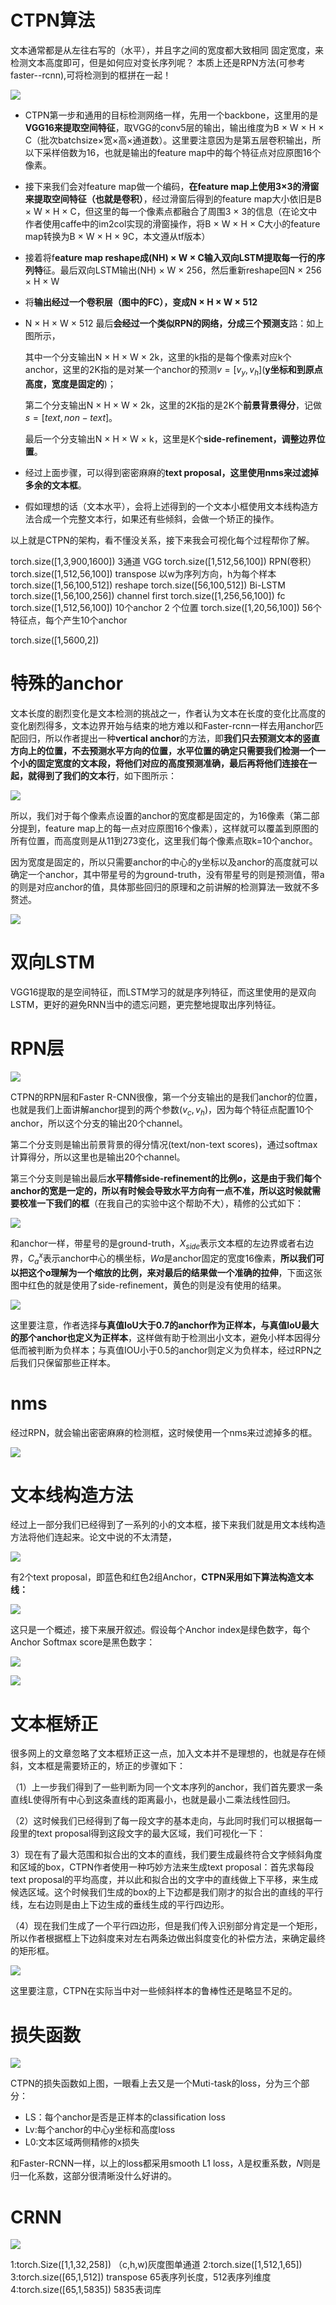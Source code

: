 # CTPN算法

文本通常都是从左往右写的（水平），并且字之间的宽度都大致相同
固定宽度，来检测文本高度即可，但是如何应对变长序列呢？
本质上还是RPN方法(可参考faster--rcnn),可将检测到的框拼在一起！



![](https://gitee.com/dingtom1995/picture/raw/master/2022-11-11/2022-11-11_17-12-30-819.png)

- CTPN第一步和通用的目标检测网络一样，先用一个backbone，这里用的是**VGG16来提取空间特征**，取VGG的conv5层的输出，输出维度为B × W × H × C（批次batchsize×宽×高×通道数）。这里要注意因为是第五层卷积输出，所以下采样倍数为16，也就是输出的feature map中的每个特征点对应原图16个像素。

- 接下来我们会对feature map做一个编码，**在feature map上使用3×3的滑窗来提取空间特征（也就是卷积）**，经过滑窗后得到的feature map大小依旧是B × W × H × C，但这里的每一个像素点都融合了周围3 × 3的信息（在论文中作者使用caffe中的im2col实现的滑窗操作，将B × W × H × C大小的feature map转换为B × W × H × 9C，本文遵从tf版本）

- 接着将f**eature map reshape成(NH) × W × C输入双向LSTM提取每一行的序列特**征。最后双向LSTM输出(NH) × W × 256，然后重新reshape回N × 256 × H × W

- 将**输出经过一个卷积层（图中的FC），变成N × H × W × 512**

- N × H × W × 512 最后**会经过一个类似RPN的网络，分成三个预测支**路：如上图所示，

  其中一个分支输出N × H × W × 2k，这里的k指的是每个像素对应k个anchor，这里的2K指的是对某一个anchor的预测$v=[v_y,v_h]$(**y坐标和到原点高度，宽度是固定的**)；

  第二个分支输出N × H × W × 2k，这里的2K指的是2K个**前景背景得分**，记做$s=[text,non−text]$。

  最后一个分支输出N × H × W × k，这里是K个**side-refinement，调整边界位置**。

- 经过上面步骤，可以得到密密麻麻的**text proposal，这里使用nms来过滤掉多余的文本框**。

- 假如理想的话（文本水平），会将上述得到的一个文本小框使用文本线构造方法合成一个完整文本行，如果还有些倾斜，会做一个矫正的操作。

以上就是CTPN的架构，看不懂没关系，接下来我会可视化每个过程帮你了解。



torch.size([1,3,900,1600])            3通道  VGG
torch.size([1,512,56,100])           RPN(卷积）
torch.size([1,512,56,100])           transpose 以w为序列方向，h为每个样本
torch.size([1,56,100,512])            reshape
torch.size([56,100,512])               Bi-LSTM
torch.size([1,56,100,256])            channel first
torch.size([1,256,56,100])            fc
torch.size([1,512,56,100])            10个anchor 2 个位置
torch.size([1,20,56,100])              56个特征点，每个产生10个anchor

torch.size([1,5600,2])  

# 特殊的anchor

文本长度的剧烈变化是文本检测的挑战之一，作者认为文本在长度的变化比高度的变化剧烈得多，文本边界开始与结束的地方难以和Faster-rcnn一样去用anchor匹配回归，所以作者提出一种**vertical anchor**的方法，即**我们只去预测文本的竖直方向上的位置，不去预测水平方向的位置，水平位置的确定只需要我们检测一个一个小的固定宽度的文本段，将他们对应的高度预测准确，最后再将他们连接在一起，就得到了我们的文本行**，如下图所示：

![](https://gitee.com/dingtom1995/picture/raw/master/2022-11-11/2022-11-11_17-21-56-057.png)

所以，我们对于每个像素点设置的anchor的宽度都是固定的，为16像素（第二部分提到，feature map上的每一点对应原图16个像素），这样就可以覆盖到原图的所有位置，而高度则是从11到273变化，这里我们每个像素点取k=10个anchor。



因为宽度是固定的，所以只需要anchor的中心的y坐标以及anchor的高度就可以确定一个anchor，其中带星号的为ground-truth，没有带星号的则是预测值，带a的则是对应anchor的值，具体那些回归的原理和之前讲解的检测算法一致就不多赘述。

![](https://gitee.com/dingtom1995/picture/raw/master/2022-11-11/2022-11-11_17-23-01-986.png)



# 双向LSTM

VGG16提取的是空间特征，而LSTM学习的就是序列特征，而这里使用的是双向LSTM，更好的避免RNN当中的遗忘问题，更完整地提取出序列特征。



# RPN层

![](https://gitee.com/dingtom1995/picture/raw/master/2022-11-11/2022-11-11_17-25-00-621.png)

CTPN的RPN层和Faster R-CNN很像，第一个分支输出的是我们anchor的位置，也就是我们上面讲解anchor提到的两个参数($v_c,v_h$)，因为每个特征点配置10个anchor，所以这个分支的输出20个channel。

第二个分支则是输出前景背景的得分情况(text/non-text scores)，通过softmax计算得分，所以这里也是输出20个channel。

第三个分支则是输出最后**水平精修side-refinement的比例$o$，这是由于我们每个anchor的宽是一定的，所以有时候会导致水平方向有一点不准，所以这时候就需要校准一下我们的框**（在我自己的实验中这个帮助不大），精修的公式如下：

![](https://gitee.com/dingtom1995/picture/raw/master/2022-11-11/2022-11-11_17-27-39-271.png)

和anchor一样，带星号的是ground-truth，$X_{side}$表示文本框的左边界或者右边界，$C^x_a$表示anchor中心的横坐标，$Wa$是anchor固定的宽度16像素，**所以我们可以把这个$o$理解为一个缩放的比例，来对最后的结果做一个准确的拉伸**，下面这张图中红色的就是使用了side-refinement，黄色的则是没有使用的结果。

![](https://gitee.com/dingtom1995/picture/raw/master/2022-11-11/2022-11-11_17-28-40-828.png)

这里要注意，作者选择**与真值IoU大于0.7的anchor作为正样本，与真值IoU最大的那个anchor也定义为正样本**，这样做有助于检测出小文本，避免小样本因得分低而被判断为负样本；与真值IOU小于0.5的anchor则定义为负样本，经过RPN之后我们只保留那些正样本。

# nms

经过RPN，就会输出密密麻麻的检测框，这时候使用一个nms来过滤掉多的框。

![](https://gitee.com/dingtom1995/picture/raw/master/2022-11-11/2022-11-11_17-30-27-138.png)

# 文本线构造方法

经过上一部分我们已经得到了一系列的小的文本框，接下来我们就是用文本线构造方法将他们连起来。论文中说的不太清楚，

![](https://gitee.com/dingtom1995/picture/raw/master/2022-11-11/2022-11-11_17-31-18-842.png)

有2个text proposal，即蓝色和红色2组Anchor，**CTPN采用如下算法构造文本线：** 

![](https://gitee.com/dingtom1995/picture/raw/master/2022-11-22/2022-11-22_11-07-36-767.png)



这只是一个概述，接下来展开叙述。假设每个Anchor index是绿色数字，每个Anchor Softmax score是黑色数字：

![](https://gitee.com/dingtom1995/picture/raw/master/2022-11-11/2022-11-11_17-52-42-481.png)

![](https://gitee.com/dingtom1995/picture/raw/master/2022-11-22/2022-11-22_11-10-19-137.png)

# 文本框矫正

很多网上的文章忽略了文本框矫正这一点，加入文本并不是理想的，也就是存在倾斜，文本框是需要矫正的，矫正的步骤如下：

（1）上一步我们得到了一些判断为同一个文本序列的anchor，我们首先要求一条直线L使得所有中心到这条直线的距离最小，也就是最小二乘法线性回归。

（2）这时候我们已经得到了每一段文字的基本走向，与此同时我们可以根据每一段里的text proposal得到这段文字的最大区域，我们可视化一下：

3）现在有了最大范围和拟合出的文本的直线，我们要生成最终符合文字倾斜角度和区域的box，CTPN作者使用一种巧妙方法来生成text proposal：首先求每段text proposal的平均高度，并以此和拟合出的文字中的直线做上下平移，来生成候选区域。这个时候我们生成的box的上下边都是我们刚才的拟合出的直线的平行线，左右边则是由上下边生成的垂线生成的平行四边形。

（4）现在我们生成了一个平行四边形，但是我们传入识别部分肯定是一个矩形，所以作者根据框上下边斜度来对左右两条边做出斜度变化的补偿方法，来确定最终的矩形框。

![](https://gitee.com/dingtom1995/picture/raw/master/2022-11-11/2022-11-11_18-04-39-807.png)



这里要注意，CTPN在实际当中对一些倾斜样本的鲁棒性还是略显不足的。

# 损失函数

![](https://gitee.com/dingtom1995/picture/raw/master/2022-11-11/2022-11-11_18-04-07-152.png)

CTPN的损失函数如上图，一眼看上去又是一个Muti-task的loss，分为三个部分：

- LS：每个anchor是否是正样本的classification loss
- Lv:每个anchor的中心y坐标和高度loss
- L0:文本区域两侧精修的x损失

和Faster-RCNN一样，以上的loss都采用smooth L1 loss，$λ$是权重系数，$N$则是归一化系数，这部分很清晰没什么好讲的。







# CRNN

![](https://gitee.com/dingtom1995/picture/raw/master/2022-11-12/2022-11-12_14-51-30-550.png)

1:torch.Size([1,1,32,258])  （c,h,w)灰度图单通道
2:torch.size([1,512,1,65])     
3:torch.size([65,1,512])        transpose  65表序列长度，512表序列维度
4:torch.size([65,1,5835])      5835表词库